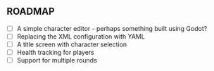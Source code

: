 ## ROADMAP

- [ ] A simple character editor - perhaps something built using Godot?
- [ ] Replacing the XML configuration with YAML
- [ ] A title screen with character selection
- [ ] Health tracking for players
- [ ] Support for multiple rounds
